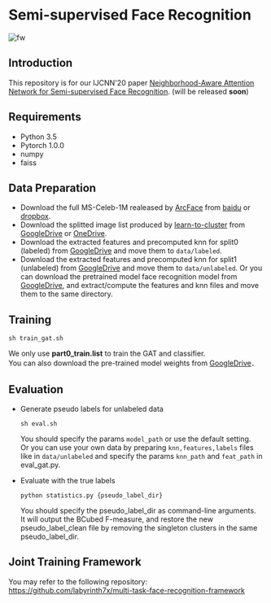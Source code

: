# Semi-supervised Face Recognition
![fw](https://github.com/labyrinth7x/Semi-supervised-face-recognition/blob/master/resources/fw.png)


## Introduction
This repository is for our IJCNN'20 paper [Neighborhood-Aware Attention Network for
Semi-supervised Face Recognition](). (will be released **soon**)

## Requirements
- Python 3.5
- Pytorch 1.0.0
- numpy
- faiss

## Data Preparation
- Download the full MS-Celeb-1M realeased by [ArcFace](https://github.com/deepinsight/insightface) from [baidu](https://pan.baidu.com/s/1S6LJZGdqcZRle1vlcMzHOQ) or [dropbox](https://www.dropbox.com/s/wpx6tqjf0y5mf6r/faces_ms1m-refine-v2_112x112.zip?dl=0).
- Download the splitted image list produced by [learn-to-cluster](https://github.com/yl-1993/learn-to-cluster) from [GoogleDrive](https://drive.google.com/file/d/1kurPWh6dm3dWQOLqUAeE-fxHrdnjaULB/view?usp=sharing) or [OneDrive](https://mycuhk-my.sharepoint.com/:u:/g/personal/1155095455_link_cuhk_edu_hk/ET7lHxOXSjtDiMsgqzLK9LgBi_QW0WVzgZdv2UBzE1Bgzg?e=jZ7kCS).
- Download the extracted features and precomputed knn for split0 (labeled) from [GoogleDrive](https://drive.google.com/open?id=1BIij-1kQ2OybcmUqRhLyaAfRb1MsE9He) and move them to ```data/labeled```.
- Download the extracted features and precomputed knn for split1 (unlabeled) from [GoogleDrive](https://drive.google.com/drive/folders/1zBmoowfo-eMloo9iXY3TMyIRecB0Uhvt?usp=sharing) and move them to ```data/unlabeled```. Or you can download the pretrained model face recognition model from [GoogleDrive](), and extract/compute the features and knn files and move them to the same directory.


## Training
```
sh train_gat.sh
```
We only use **part0_train.list** to train the GAT and classifier.  
You can also download the pre-trained model weights from [GoogleDrive](https://drive.google.com/file/d/1xKbYTF_Q3IC8mOkmMpvzR4VC9vzKb9En/view?usp=sharing)．

## Evaluation
- Generate pseudo labels for unlabeled data
  ```
  sh eval.sh
  ```
  You should specify the params ```model_path``` or use the default setting.   
  Or you can use your own data by preparing ```knn,features,labels``` files like in ```data/unlabeled``` and specify the params ```knn_path``` and ```feat_path``` in eval_gat.py.

- Evaluate with the true labels
  ```
  python statistics.py {pseudo_label_dir}
  ```
  You should specify the pseudo_label_dir as command-line arguments.  
  It will output the BCubed F-measure, and restore the new pseudo_label_clean file by removing the singleton clusters in the same pseudo_label_dir.
 
 ## Joint Training Framework
 You may refer to the following repository:  
 https://github.com/labyrinth7x/multi-task-face-recognition-framework
